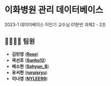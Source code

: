 # 이화병원 관리 데이터베이스

2023-1 데이터베이스 이인기 교수님 01분반 과제2 - 2조

##

## 👨‍👩‍👧‍👦 팀원

- **김민영** ([**Rose**](https://github.com/Rose-my))
- **곽선호** ([**Sunho12**](https://github.com/Sunho12))
- **배소현** ([**Sohyun_B**](https://github.com/Sohyun-B))
- **유서현** ([**ruruisryu**](https://github.com/ruruisryu))
- **이나영** ([**NYLEE99**](https://github.com/NYLEE99))


